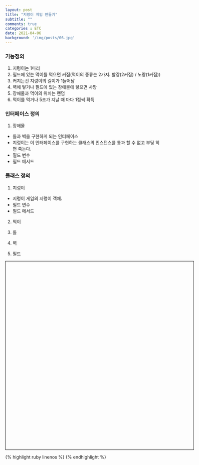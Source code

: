 ```yaml
---
layout: post
title: "지렁이 게임 만들기"
subtitle: ""
comments: true
categories : ETC
date: 2021-04-06
background: '/img/posts/06.jpg'
---
```

### 기능정의
1. 지렁이는 1마리
2. 필드에 있는 먹이를 먹으면 커짐(먹이의 종류는 2가지. 빨강(2커짐) / 노랑(1커짐))
3. 커지는건 지렁이의 길이가 1늘어남
4. 벽에 닿거나 필드에 있는 장애물에 닿으면 사망
5. 장애물과 먹이의 위치는 랜덤
6. 먹이를 먹거나 5초가 지날 때 마다 1점씩 획득

### 인터페이스 정의
1. 장애물
 - 돌과 벽을 구현하게 되는 인터페이스
 - 지렁이는 이 인터페이스를 구현하는 클래스의 인스턴스를 통과 할 수 없고 부딪 히면 죽는다.
 - 필드 변수
 - 필드 메서드


### 클래스 정의
1. 지렁이
 - 지렁이 게임의 지렁이 객체.
 - 필드 변수
 - 필드 메서드

2. 먹이

3. 돌

4. 벽

5. 필드



<script src="{{"/assets/wormGameEngin.js"}}"></script>
<div style="width: 600px; height: 600px; border: 1px solid black;">
  
</div>

{% highlight ruby linenos %}
{% endhighlight %}

